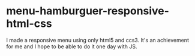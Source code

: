 # menu-hamburguer-responsive-html-css
I made a responsive menu using only html5 and ccs3. It's an achievement for me and I hope to be able to do it one day with JS.
